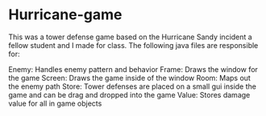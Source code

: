 Hurricane-game
==============
This was a tower defense game based on the Hurricane Sandy incident a fellow student and I made for class. The following java files are responsible for:

Enemy: Handles enemy pattern and behavior
Frame: Draws the window for the game
Screen: Draws the game inside of the window
Room: Maps out the enemy path
Store: Tower defenses are placed on a small gui inside the game and can be drag and dropped into the game
Value: Stores damage value for all in game objects
